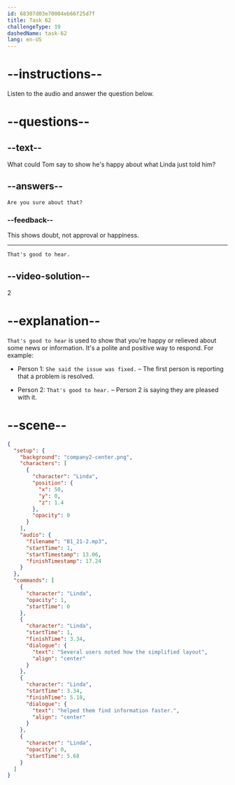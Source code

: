 ```yaml
---
id: 68307d03e70004eb66f25d7f
title: Task 62
challengeType: 19
dashedName: task-62
lang: en-US
---
```


<!-- (Audio) Linda: Several users noted how the simplified layout helped them find information faster. -->

<!-- SPEAKING -->

# --instructions--

Listen to the audio and answer the question below.

# --questions--

## --text--

What could Tom say to show he's happy about what Linda just told him?

## --answers--

`Are you sure about that?`

### --feedback--

This shows doubt, not approval or happiness.

---

`That's good to hear.`

## --video-solution--

2

# --explanation--

`That's good to hear` is used to show that you're happy or relieved about some news or information. It's a polite and positive way to respond. For example:

- Person 1: `She said the issue was fixed.` – The first person is reporting that a problem is resolved.

- Person 2: `That's good to hear.` – Person 2 is saying they are pleased with it.

# --scene--

```json
{
  "setup": {
    "background": "company2-center.png",
    "characters": [
      {
        "character": "Linda",
        "position": {
          "x": 50,
          "y": 0,
          "z": 1.4
        },
        "opacity": 0
      }
    ],
    "audio": {
      "filename": "B1_21-2.mp3",
      "startTime": 1,
      "startTimestamp": 13.06,
      "finishTimestamp": 17.24
    }
  },
  "commands": [
    {
      "character": "Linda",
      "opacity": 1,
      "startTime": 0
    },
    {
      "character": "Linda",
      "startTime": 1,
      "finishTime": 3.34,
      "dialogue": {
        "text": "Several users noted how the simplified layout",
        "align": "center"
      }
    },
    {
      "character": "Linda",
      "startTime": 3.34,
      "finishTime": 5.18,
      "dialogue": {
        "text": "helped them find information faster.",
        "align": "center"
      }
    },
    {
      "character": "Linda",
      "opacity": 0,
      "startTime": 5.68
    }
  ]
}
```
